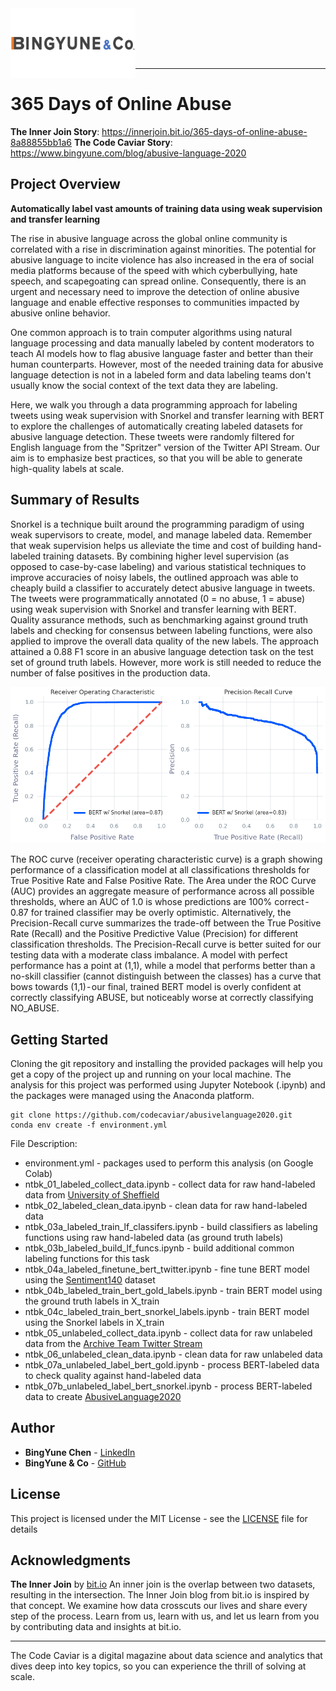 <img src="https://raw.githubusercontent.com/codecaviar/digital_asset_management/master/assets/bingyune-and-company-logo-6400x3600.png" align="left" width="200" height="auto">

<br/><br/><br/><br/>

----------

# 365 Days of Online Abuse

**The Inner Join Story**: https://innerjoin.bit.io/365-days-of-online-abuse-8a88855bb1a6
**The Code Caviar Story**: https://www.bingyune.com/blog/abusive-language-2020

## Project Overview

**Automatically label vast amounts of training data using weak supervision and transfer learning**

The rise in abusive language across the global online community is correlated with a rise in discrimination against minorities. The potential for abusive language to incite violence has also increased in the era of social media platforms because of the speed with which cyberbullying, hate speech, and scapegoating can spread online. Consequently, there is an urgent and necessary need to improve the detection of online abusive language and enable effective responses to communities impacted by abusive online behavior.

One common approach is to train computer algorithms using natural language processing and data manually labeled by content moderators to teach AI models how to flag abusive language faster and better than their human counterparts. However, most of the needed training data for abusive language detection is not in a labeled form and data labeling teams don't usually know the social context of the text data they are labeling.

Here, we walk you through a data programming approach for labeling tweets using weak supervision with Snorkel and transfer learning with BERT to explore the challenges of automatically creating labeled datasets for abusive language detection. These tweets were randomly filtered for English language from the "Spritzer" version of the Twitter API Stream. Our aim is to emphasize best practices, so that you will be able to generate high-quality labels at scale.

## Summary of Results

Snorkel is a technique built around the programming paradigm of using weak supervisors to create, model, and manage labeled data. Remember that weak supervision helps us alleviate the time and cost of building hand-labeled training datasets. By combining higher level supervision (as opposed to case-by-case labeling) and various statistical techniques to improve accuracies of noisy labels, the outlined approach was able to cheaply build a classifier to accurately detect abusive language in tweets. The tweets were programmatically annotated (0 = no abuse, 1 = abuse) using weak supervision with Snorkel and transfer learning with BERT. Quality assurance methods, such as benchmarking against ground truth labels and checking for consensus between labeling functions, were also applied to improve the overall data quality of the new labels. The approach attained a 0.88 F1 score in an abusive language detection task on the test set of ground truth labels. However, more work is still needed to reduce the number of false positives in the production data.

<img src="assets/bert-auc-roc-pre-rec-df_train-vf.png"/>

The ROC curve (receiver operating characteristic curve) is a graph showing performance of a classification model at all classifications thresholds for True Positive Rate and False Positive Rate. The Area under the ROC Curve (AUC) provides an aggregate measure of performance across all possible thresholds, where an AUC of 1.0 is whose predictions are 100% correct - 0.87 for trained classifier may be overly optimistic. Alternatively, the Precision-Recall curve summarizes the trade-off between the True Positive Rate (Recall) and the Positive Predictive Value (Precision) for different classification thresholds. The Precision-Recall curve is better suited for our testing data with a moderate class imbalance. A model with perfect performance has a point at (1,1), while a model that performs better than a no-skill classifier (cannot distinguish between the classes) has a curve that bows towards (1,1) - our final, trained BERT model is overly confident at correctly classifying ABUSE, but noticeably worse at correctly classifying NO_ABUSE.

## Getting Started

Cloning the git repository and installing the provided packages will help you get a copy of the project up and running on your local machine. The analysis for this project was performed using Jupyter Notebook (.ipynb) and the packages were managed using the Anaconda platform.

```
git clone https://github.com/codecaviar/abusivelanguage2020.git
conda env create -f environment.yml
```

File Description:
* environment.yml - packages used to perform this analysis (on Google Colab)   
* ntbk_01_labeled_collect_data.ipynb - collect data for raw hand-labeled data from [University of Sheffield](https://github.com/ziqizhang/data#hate)
* ntbk_02_labeled_clean_data.ipynb - clean data for raw hand-labeled data
* ntbk_03a_labeled_train_lf_classifers.ipynb - build classifiers as labeling functions using raw hand-labeled data (as ground truth labels)
* ntbk_03b_labeled_build_lf_funcs.ipynb - build additional common labeling functions for this task
* ntbk_04a_labeled_finetune_bert_twitter.ipynb - fine tune BERT model using the [Sentiment140](https://www.kaggle.com/kazanova/sentiment140) dataset
* ntbk_04b_labeled_train_bert_gold_labels.ipynb - train BERT model using the ground truth labels in X_train
* ntbk_04c_labeled_train_bert_snorkel_labels.ipynb - train BERT model using the Snorkel labels in X_train
* ntbk_05_unlabeled_collect_data.ipynb - collect data for raw unlabeled data from the [Archive Team Twitter Stream](https://archive.org/details/archiveteam-twitter-stream-2020-11)
* ntbk_06_unlabeled_clean_data.ipynb - clean data for raw unlabeled data
* ntbk_07a_unlabeled_label_bert_gold.ipynb - process BERT-labeled data to check quality against hand-labeled data
* ntbk_07b_unlabeled_label_bert_snorkel.ipynb - process BERT-labeled data to create [AbusiveLanguage2020](https://bit.io/codecaviar/abusivelanguage2020?utm_source=medium&utm_medium=blog&utm_campaign=hspeech)

## Author

- **BingYune Chen** - [LinkedIn](https://www.linkedin.com/in/bingyune-chen/)
- **BingYune & Co** - [GitHub](https://github.com/codecaviar)

## License

This project is licensed under the MIT License - see the [LICENSE](LICENSE) file for details

## Acknowledgments

**The Inner Join** by [bit.io](http://bit.io/)
An inner join is the overlap between two datasets, resulting in the intersection. The Inner Join blog from bit.io is inspired by that concept. We examine how data crosscuts our lives and share every step of the process. Learn from us, learn with us, and let us learn from you by contributing data and insights at bit.io.

----------
The Code Caviar is a digital magazine about data science and analytics that dives deep into key topics, so you can experience the thrill of solving at scale.
